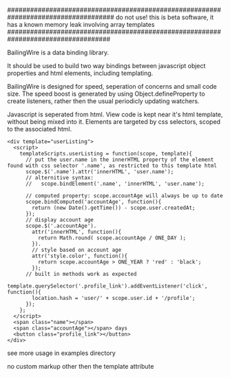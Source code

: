 ####################################################################################
           do not use!
           this is beta software, it has a known memory leak involving array templates
###################################################################################


BailingWire is a data binding library.

It should be used to build two way bindings between javascript object properties and html elements, including templating.

BailingWire is designed for speed, seperation of concerns and small code size.
The speed boost is generated by using Object.defineProperty to create listeners, rather then the usual periodicly updating watchers. 

Javascript is seperated from html. View code is kept near it's html template, without being mixed into it. Elements are targeted by css selectors, scoped to the associated html.

```
<div template="userListing">
  <script>
    templateScripts.userListing = function(scope, template){
      // put the user.name in the innerHTML property of the element found with css selector '.name', as restricted to this template html
      scope.$('.name').attr('innerHTML', 'user.name');
      // alternitive syntax:
      //   scope.bindElement('.name', 'innerHTML', 'user.name');
      
      // computed property: scope.accountAge will always be up to date 
      scope.bindComputed('accountAge', function(){
        return (new Date().getTime()) - scope.user.createdAt;
      });
      // display account age
      scope.$('.accountAge').
        attr('innerHTML', function(){
          return Math.round( scope.accountAge / ONE_DAY );
        }).
        // style based on account age
        attr('style.color', function(){
          return scope.accountAge > ONE_YEAR ? 'red' : 'black';
        });
      // built in methods work as expected
      template.querySelector('.profile_link').addEventListener('click', function(){
        location.hash = 'user/' + scope.user.id + '/profile';
      });
    };
  </script>
  <span class="name"></span>
  <span class="accountAge"></span> days
  <button class="profile_link"></button>
</div>
```


see more usage in examples directory


no custom markup other then the template attribute
